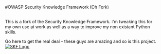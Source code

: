#OWASP Security Knowledge Framework (Oh Fork)

<br/>
This is a fork of the Security Knowledge Framework.
I'm tweaking this for my own use at work as well as a way to improve my non existant Python skills.

Go here to get the real deal - these guys are amazing and so is this project.
[![SKF Logo](https://www.securityknowledgeframework.org/img/banner-wiki-owasp.jpg)](https://www.securityknowledgeframework.org/)
 

